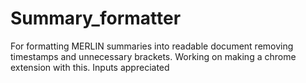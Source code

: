 # Summary_formatter
For formatting MERLIN summaries into readable document removing timestamps and unnecessary brackets.
Working on making a chrome extension with this. Inputs appreciated

